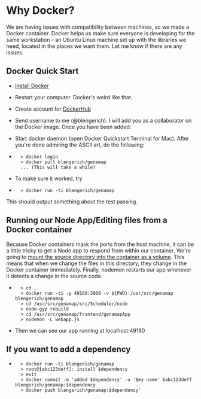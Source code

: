 Why Docker?
=========
We are having issues with compatibility between machines, so we made a Docker container. Docker helps us make sure everyone is developing for the same workstation - an Ubuntu Linux machine set up with the libraries we need, located in the places we want them. Let me know if there are any issues.


Docker Quick Start
-----------
* [Install Docker](https://docs.docker.com/engine/installation/)
* Restart your computer. Docker's weird like that.
* Create account for [DockerHub](https://hub.docker.com/)
* Send username to me (@blengerich). I will add you as a collaborator on the Docker image. Once you have been added:
* Start docker daemon (open Docker Quickstart Terminal for Mac). After you're done admiring the ASCII art, do the following:

*       > docker login
        > docker pull blengerich/genamap
        ... (This will take a while)

* To make sure it worked, try

*       > docker run -ti blengerich/genamap
 This should output something about the test passing. 


Running our Node App/Editing files from a Docker container
---------
Because Docker containers mask the ports from the host machine, it can be a little tricky to get a Node app to respond from within our container. We're going to [mount the source directory into the container as a volume](https://docs.docker.com/engine/userguide/containers/dockervolumes/). This means that when we change the files in this directory, they change in the Docker container immediately. Finally, nodemon restarts our app whenever it detects a change in the source code.

*       > cd ..
        > docker run -ti -p 49160:3000 -v ${PWD}:/usr/src/genamap blengerich/genamap
        > cd /usr/src/genamap/src/Scheduler/node
        > node-gyp rebuild
        > cd /usr/src/genamap/frontend/genamapApp
        > nodemon -L webapp.js
        
* Then we can see our app running at localhost:49160


If you want to add a dependency
-----------

*       > docker run -ti blengerich/genamap
        > root@[abc123deff]: install $dependency
        > exit
        > docker commit -m 'added $dependency' -a '$my name' $abc123deff blengerich/genamap:$dependency
        > docker push blengerich/genamap:$dependency'
